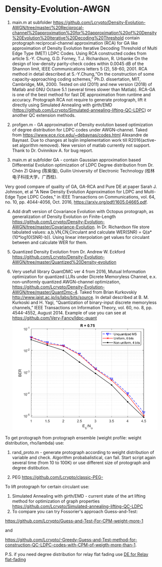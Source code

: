 # Density-Evolution-AWGN
1. main.m at subfolder https://github.com/Lcrypto/Density-Evolution-AWGN/tree/master/%20Reciprocal-channel%20approximation%20for%20approximation%20of%20Density%20Evolution%20Iterative%20Decoding%20Threshold
contain protograph reciprocal-channel approximation (RCA) for GA like approximation of Density Evolution Iterative Decoding Threshold of  Multi Edge Type (MET) LDPC Codes. Using RCA constructed codes from article  S.-Y. Chung, G.D. Forney, T.J. Richardson, R. Urbanke  On the design of low-density parity-check codes within 0.0045 dB of the Shannon limit, IEEE Communications letters 5 (2), 58-60, 2001. RCA method in detail described at S.-Y.Chung,“On the construction of some capacity-approaching coding schemes,” Ph.D. dissertation, MIT, Cambridge, MA, 2000.  Tested on old (2011) and new version (2018) of Matlab and GNU Octave 5.1 (several times slower than Matlab). RCA-GA is one of the best method for fast DE approximation from runtime and accuracy.
Protograph RCA not require to generate protograph, lift it directly using Simulated Annealing with girth/EMD (https://github.com/Lcrypto/Simulated-annealing-lifting-QC-LDPC) or another QC extension methods. 

2. profgen.m - GA approximation of Density evolution based optimization of degree distribution for LDPC codes under AWGN-channel. Taked from https://www.ece.rice.edu/~debaynas/codes.html Alexandre de Baynast. Due to changes at lsqlin implementation work till R2016(active-set algorithm removed). New version of matlab currently not support. Thank to Dr. Ovinnikov A. for bug report.


3. main.m at subfolder GA - contain Gaussian approximation based Differential Evolution optimization of LDPC Degree distribution from Dr. Chén Zǐ Qiáng (陈紫强), Guilin University of Electronic Technology (桂林电子科技大学，广西桂). 


Very good compare of quality of GA, GA-RCA and Pure DE at paper Sarah J. Johnson, et al "A New Density Evolution Approximation for LDPC and Multi-Edge Type LDPC Codes," in IEEE Transactions on Communications, vol. 64, no. 10, pp. 4044-4056, Oct. 2016, https://arxiv.org/pdf/1605.04665.pdf.

4. Add draft version of Covariance Evolution with Octopus protograph, as generalization of Density Evolution on Finite-Length https://github.com/Lcrypto/Density-Evolution-AWGN/tree/master/Covariance-Evolution. In Dr. Richardson file store tabulated values: 
a,b,VN,CN,Circulant and calculate WER(SNR) = Q(a*(10*log10(SNR)-b)). Using linear interpolation get values for circulant between and calculate WER for them.

5. Quantized Density Evolution from Dr. Andrew W. Eckford   https://github.com/Lcrypto/Density-Evolution-AWGN/tree/master/Quantized%20Density-evolution

6. Very usefull library QuantDMC ver 4 from 2016, Mutual Information optimization for quantized LLRs under Dicrete Memoryless Channel, e.x. non-uniformly quantized AWGN-channel optimization, https://github.com/Lcrypto/Density-Evolution-AWGN/tree/master/QuantDmc-4. Taked from Brian Kurkovskiy  http://www.jaist.ac.jp/is/labs/bits/source. In detail described at B. M. Kurkoski and H. Yagi, “Quantization of binary-input discrete memoryless channels,” IEEE Transactions on Information Theory, vol. 60, no. 8, pp. 4544-4552, August 2014. 
Example of use you can see at https://github.com/Very-Fancy/ldpc-quant
![alt text](https://github.com/Lcrypto/Density-Evolution-AWGN/blob/master/QuantDmc-4/075eng.png)



To get protograph from protograph ensemble (weight profile: weight distribution, rho/lambda) use: 

1. rand_proto.m - generate protograph according to weight distribution of variable and check.
Algorithm probabalistical, can fail. Start script again several time (from 10 to 100K) or use different size of protograph and degree distibution.

2. PEG https://github.com/Lcrypto/classic-PEG-

To lift protograph for certain circulant use:
1. Simulated Annealing with girth/EMD - current state of the art lifting method for optimization of graph properties
https://github.com/Lcrypto/Simulated-annealing-lifting-QC-LDPC
2. To compare you can try Fossorier's approach Guess-and-Test:

https://github.com/Lcrypto/Guess-and-Test-For-CPM-weight-more-1 


and


https://github.com/Lcrypto/-Greedy-Guess-and-Test-method-for-construction-QC-LDPC-codes-with-CPM-of-weigth-more-than-1.

P.S. if you need degree distribution for relay flat fading use [DE for Relay flat-fading](https://github.com/Lcrypto/Density-Evolution-for-relay-flat-fading-channel-)


